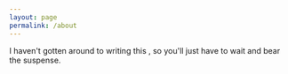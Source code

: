 ```yaml
---
layout: page
permalink: /about
---
```


I haven't gotten around to writing this , so you'll just have to wait and bear the suspense.